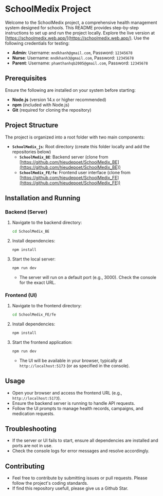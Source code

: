 # SchoolMedix Project

Welcome to the SchoolMedix project, a comprehensive health management system designed for schools. This README provides step-by-step instructions to set up and run the project locally. Explore the live version at [https://schoolmedix.web.app/](https://schoolmedix.web.app/). Use the following credentials for testing:

- **Admin**: Username: `mndkhanh@gmail.com`, Password: `12345678`
- **Nurse**: Username: `mndkhanh3@gmail.com`, Password: `12345678`
- **Parent**: Username: `phamthanhqb2005@gmail.com`, Password: `12345678`

## Prerequisites

Ensure the following are installed on your system before starting:
- **Node.js** (version 14.x or higher recommended)
- **npm** (included with Node.js)
- **Git** (required for cloning the repository)

## Project Structure

The project is organized into a root folder with two main components:
- **`SchoolMedix_js`**: Root directory (create this folder locally and add the repositories below)
  - **`SchoolMedix_BE`**: Backend server (clone from [https://github.com/hieudepoet/SchoolMedix_BE](https://github.com/hieudepoet/SchoolMedix_BE))
  - **`SchoolMedix_FE/fe`**: Frontend user interface (clone from [https://github.com/hieudepoet/SchoolMedix_FE](https://github.com/hieudepoet/SchoolMedix_FE))

## Installation and Running

### Backend (Server)

1. Navigate to the backend directory:

   ```bash
   cd SchoolMedix_BE
   ```

2. Install dependencies:

   ```bash
   npm install
   ```

3. Start the local server:

   ```bash
   npm run dev
   ```

   - The server will run on a default port (e.g., 3000). Check the console for the exact URL.

### Frontend (UI)

1. Navigate to the frontend directory:

   ```bash
   cd SchoolMedix_FE/fe
   ```

2. Install dependencies:

   ```bash
   npm install
   ```

3. Start the frontend application:

   ```bash
   npm run dev
   ```

   - The UI will be available in your browser, typically at `http://localhost:5173` (or as specified in the console).

## Usage

- Open your browser and access the frontend URL (e.g., `http://localhost:5173`).
- Ensure the backend server is running to handle API requests.
- Follow the UI prompts to manage health records, campaigns, and medication requests.

## Troubleshooting

- If the server or UI fails to start, ensure all dependencies are installed and ports are not in use.
- Check the console logs for error messages and resolve accordingly.

## Contributing

- Feel free to contribute by submitting issues or pull requests. Please follow the project's coding standards.
- If find this repository usefull, please give us a Github Star.

